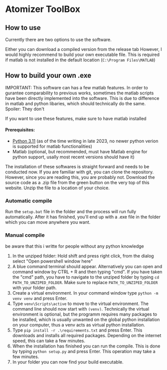 
# Atomizer ToolBox

## How to use

Currently there are two options to use the software.

Either you can download a compiled version from the release tab
However, I would highly recommend to build your own executable file. This is required if matlab is not installed in the default location (`C:\Program Files\MATLAB`)

## How to build your own .exe

IMPORTANT: This software can has a few matlab features. In order to gurantee comparability to previous works, sometimes the matlab scripts have been directly implemented into the software. This is due to difference in matlab and python libaries, which should technically do the same. Spoiler: They don't

If you want to use these features, make sure to have matlab installed

#### Prerequisites:
- [Python 3.11](https://www.python.org/downloads/release/python-3117/) (as of the time writing in late 2023, no newer python verion is supported for matlab functionalities)
- Matlab (optional, but recommended, must have Matlab engine for python support, usally most recent versions should have it)

The installation of these softwares is straight forward and needs to be conducted now.
If you are familiar with git, you can clone the repository. However, since you are reading this, you are probably not. 
Download the source code as a .zip file from the green button on the very top of this website. 
Unzip the file to a location of your choice. 

### Automatic compile
Run the `setup.bat` file in the folder and the process will run fully automatically.
After it has finished, you'll end up with a .exe file in the folder which you can move anywhere you want.

### Manual compile
be aware that this i writte for people without any python knowledge
1. In the unziped folder: Hold shift and press right click, from the dialog select "Open powershell window here"
2. A blue command terminal should appear. Alternatively you can open and command window by CTRL + R and then typing "cmd". If you have taken the "cmd" path, you have to navigate to the unziped folder by typing `cd PATH_TO_UNZIPED_FOLDER`. Make sure to replace `PATH_TO_UNZIPED_FOLDER` with your folder path.
3. Create a virtual environment. In your command window type `python -m venv venv` and press Enter.
4. Type `venv\Scripts\active` to move to the virtual environment. The command line should now start with `(venv)`. Technically the virtual environment is optional, but the programm requires many packages to be installed, which is usually unwanted on the global python installation on your computer, thus a venv acts as virtual python installation. 
5. Type `pip install -r .\requirements.txt` and press Enter. This downloads and installs all required packages. Depending on the internet speed, this can take a few minutes.
6. When the installation has finished you can run the compile. This is done by typing `python setup.py` and press Enter. This operation may take a few minutes.
7. In your folder you can now find your build executable.


